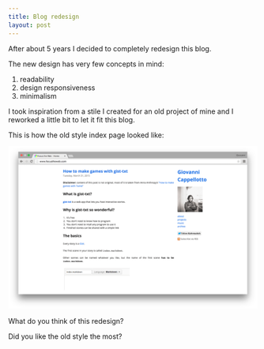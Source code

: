 ```yaml
---
title: Blog redesign
layout: post
---
```


After about 5 years I decided to completely redesign this blog.

The new design has very few concepts in mind:

1. readability
1. design responsiveness
1. minimalism

I took inspiration from a stile I created for an old project of mine and I
reworked a little bit to let it fit this blog.

This is how the old style index page looked like:

![Old style](/assets/posts/old-style.png)

What do you think of this redesign?

Did you like the old style the most?
